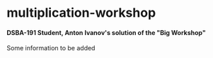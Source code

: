 # multiplication-workshop
#### DSBA-191 Student, Anton Ivanov's solution of the "Big Workshop" 

Some information to be added
